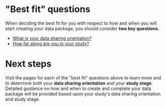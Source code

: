 # "Best fit" questions
When deciding the best fit for you with respect to how and when you will start creating your data package, you should consider **two key questions**.

* [What is your data sharing orientation?](data-sharing-orientation.md)
* [How far along are you in your study?](study-stage.md)

# Next steps

Visit the pages for each of the "best fit" questions above to learn more and to determine both your **data sharing orientation** and your **study stage**. Detailed guidance on how and when to create and complete your data package will be provided based upon your study's data sharing orientation and study stage. 